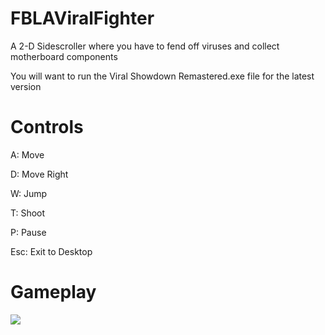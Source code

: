 # FBLAViralFighter
A 2-D Sidescroller where you have to fend off viruses and collect motherboard components

You will want to run the Viral Showdown Remastered.exe file for the latest version

# Controls
A: Move

D: Move Right

W: Jump

T: Shoot

P: Pause

Esc: Exit to Desktop

# Gameplay
![](https://github.com/The-O-King/FBLAViralFighter/blob/master/gameplay.gif)
